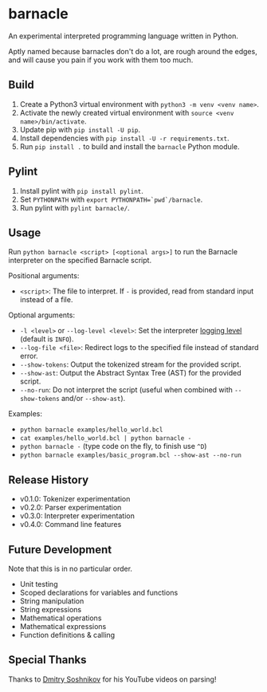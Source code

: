 # barnacle

An experimental interpreted programming language written in Python.

Aptly named because barnacles don't do a lot, are rough around the edges, and will cause you pain if you work with them too much.

## Build

1. Create a Python3 virtual environment with `python3 -m venv <venv name>`.
2. Activate the newly created virtual environment with `source <venv name>/bin/activate`.
3. Update pip with `pip install -U pip`.
4. Install dependencies with `pip install -U -r requirements.txt`.
5. Run `pip install .` to build and install the `barnacle` Python module.

## Pylint

1. Install pylint with `pip install pylint`.
2. Set `PYTHONPATH` with ``export PYTHONPATH=`pwd`/barnacle``.
3. Run pylint with `pylint barnacle/`.

## Usage

Run `python barnacle <script> [<optional args>]` to run the Barnacle interpreter on the specified Barnacle script.

Positional arguments:
- `<script>`: The file to interpret. If `-` is provided, read from standard input instead of a file.

Optional arguments:
- `-l <level>` or `--log-level <level>`: Set the interpreter [logging level](https://docs.python.org/3/library/logging.html#logging-levels) (default is `INFO`).
- `--log-file <file>`: Redirect logs to the specified file instead of standard error.
- `--show-tokens`: Output the tokenized stream for the provided script.
- `--show-ast`: Output the Abstract Syntax Tree (AST) for the provided script.
- `--no-run`: Do not interpret the script (useful when combined with `--show-tokens` and/or `--show-ast`).

Examples:
- `python barnacle examples/hello_world.bcl`
- `cat examples/hello_world.bcl | python barnacle -`
- `python barnacle -` (type code on the fly, to finish use `^D`)
- `python barnacle examples/basic_program.bcl --show-ast --no-run`

## Release History

- v0.1.0: Tokenizer experimentation
- v0.2.0: Parser experimentation
- v0.3.0: Interpreter experimentation
- v0.4.0: Command line features

## Future Development

Note that this is in no particular order.

- Unit testing
- Scoped declarations for variables and functions
- String manipulation
- String expressions
- Mathematical operations
- Mathematical expressions
- Function definitions & calling

## Special Thanks

Thanks to [Dmitry Soshnikov](https://www.youtube.com/c/DmitrySoshnikov-education) for his YouTube videos on parsing!
